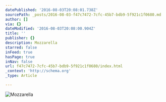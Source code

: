 ```yaml
---
datePublished: '2016-08-03T20:08:01.738Z'
sourcePath: _posts/2016-08-03-f47c7472-7cfc-45b7-bdb9-5f921c1f0680.md
author: []
via: {}
dateModified: '2016-08-03T20:08:00.904Z'
title: ''
publisher: {}
description: Mozzarella
starred: false
inFeed: true
hasPage: true
inNav: false
url: f47c7472-7cfc-45b7-bdb9-5f921c1f0680/index.html
_context: 'http://schema.org'
_type: Article

---
```

![Mozzarella](https://the-grid-user-content.s3-us-west-2.amazonaws.com/388caaa5-0bfc-4391-8878-ef62dd9e97c4.jpg)